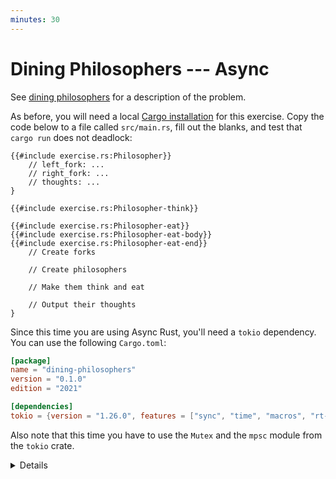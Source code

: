 ```yaml
---
minutes: 30
---
```

# Dining Philosophers --- Async

See [dining philosophers](dining-philosophers.md) for a description of the
problem.

As before, you will need a local
[Cargo installation](../../cargo/running-locally.md) for this exercise. Copy
the code below to a file called `src/main.rs`, fill out the blanks, and test
that `cargo run` does not deadlock:

<!-- File src/main.rs -->

```rust,compile_fail
{{#include exercise.rs:Philosopher}}
    // left_fork: ...
    // right_fork: ...
    // thoughts: ...
}

{{#include exercise.rs:Philosopher-think}}

{{#include exercise.rs:Philosopher-eat}}
{{#include exercise.rs:Philosopher-eat-body}}
{{#include exercise.rs:Philosopher-eat-end}}
    // Create forks

    // Create philosophers

    // Make them think and eat

    // Output their thoughts
}
```

Since this time you are using Async Rust, you'll need a `tokio` dependency.
You can use the following `Cargo.toml`:

<!-- File Cargo.toml -->

```toml
[package]
name = "dining-philosophers"
version = "0.1.0"
edition = "2021"

[dependencies]
tokio = {version = "1.26.0", features = ["sync", "time", "macros", "rt-multi-thread"]}
```

Also note that this time you have to use the `Mutex` and the `mpsc` module
from the `tokio` crate.

<details>

* Can you make your implementation single-threaded? 

</details>

